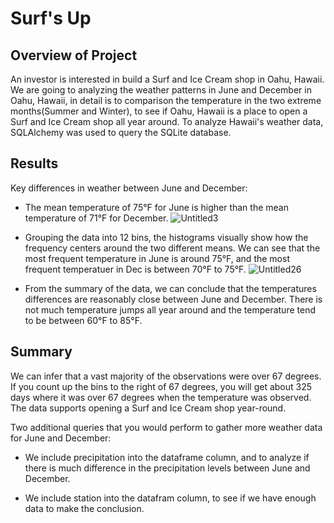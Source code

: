 # Surf's Up

## Overview of Project
An investor is interested in build a Surf and Ice Cream shop in Oahu, Hawaii. We are going to analyzing the weather patterns in June and December in Oahu, Hawaii, in detail is to comparison the temperature in the two extreme months(Summer and Winter), to see if Oahu, Hawaii is a place to open a Surf and Ice Cream shop all year around. To analyze Hawaii's weather data, SQLAlchemy was used to query the SQLite database.


## Results

 Key differences in weather between June and December:
 
- The mean temperature of 75°F for June is higher than the mean temperature of 71°F for December. 
![Untitled3](https://user-images.githubusercontent.com/38533045/137601607-c3fbb2aa-889a-4bf6-bf59-5079ebb64a45.png)



- Grouping the data into 12 bins, the histograms visually show how the frequency centers around the two different means. We can see that the most frequent temperature in June is around 75°F, and the most frequent temperatuer in Dec is between 70°F to 75°F. 
![Untitled26](https://user-images.githubusercontent.com/38533045/137592392-3e183272-99d5-4274-af87-7fde996af814.png)


- From the summary of the data, we can conclude that the temperatures differences are reasonably close between June and December. There is not much temperature jumps all year around and the temperature tend to be between 60°F to 85°F. 

## Summary

We can infer that a vast majority of the observations were over 67 degrees. If you count up the bins to the right of 67 degrees, you will get about 325 days where it was over 67 degrees when the temperature was observed. The data supports opening a Surf and Ice Cream shop year-round.

Two additional queries that you would perform to gather more weather data for June and December:
- We include precipitation into the dataframe column, and to analyze if there is much difference in the precipitation levels between June and December.

- We include station into the datafram column, to see if we have enough data to make the conclusion. 
